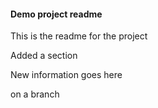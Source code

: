 #### Demo project readme

This is the readme for the project

Added a section

New information goes here 

on a branch